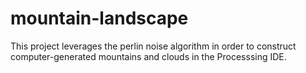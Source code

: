 # mountain-landscape
This project leverages the perlin noise algorithm in order to construct computer-generated mountains and clouds in the Processsing IDE.
